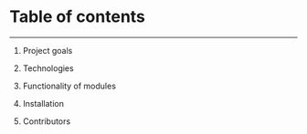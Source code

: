 # Table of contents

----

1. Project goals

2. Technologies

3. Functionality of modules

4. Installation

5. Contributors
